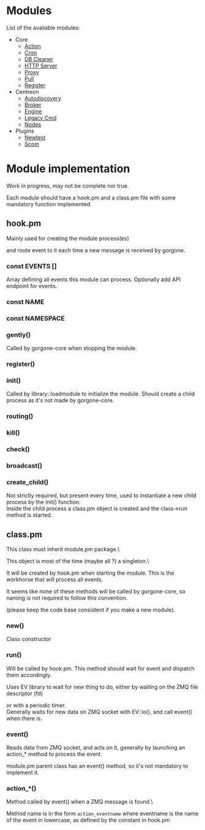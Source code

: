 # Modules

List of the available modules:

* Core
  * [Action](../docs/modules/core/action.md)
  * [Cron](../docs/modules/core/cron.md)
  * [DB Cleaner](../docs/modules/core/dbcleaner.md)
  * [HTTP Server](../docs/modules/core/httpserver.md)
  * [Proxy](../docs/modules/core/proxy.md)
  * [Pull](../docs/modules/core/pull.md)
  * [Register](../docs/modules/core/register.md)
* Centreon
  * [Autodiscovery](../docs/modules/centreon/autodiscovery.md)
  * [Broker](../docs/modules/centreon/statistics.md)
  * [Engine](../docs/modules/centreon/engine.md)
  * [Legacy Cmd](../docs/modules/centreon/legacycmd.md)
  * [Nodes](../docs/modules/centreon/nodes.md)
* Plugins
  * [Newtest](../docs/modules/plugins/newtest.md)
  * [Scom](../docs/modules/plugins/scom.md)

# Module implementation
Work in progress, may not be complete nor true.


Each module should have a hook.pm and a class.pm file with some mandatory function implemented.

## hook.pm
Mainly used for creating the module process(es)

and route event to it each time a new message is received by gorgone.


### const EVENTS []
Array defining all events this module can process. Optionally add API endpoint for events.

### const NAME
### const NAMESPACE


### gently()
Called by gorgone-core when stopping the module.
### register()
### init()
Called by library::loadmodule to initialize the module. Should create a child process as it's not made by gorgone-core.

### routing()
### kill()
### check()
### broadcast()
### create_child()
Not strictly required, but present every time, used to instantiate a new child process by the init() function.\
Inside the child process a class.pm object is created and the class->run method is started. 

## class.pm
This class must inherit module.pm package.\

This object is most of the time (maybe all ?) a singleton.\

It will be created by hook.pm when starting the module.
This is the workhorse that will process all events.


It seems like none of these methods will be called by gorgone-core, so naming is not required to follow this convention.

(please keep the code base consistent if you make a new module).
### new()
Class constructor

### run()
Will be called by hook.pm. This method should wait for event and dispatch them accordingly.

Uses EV library to wait for new thing to do, either by waiting on the ZMQ file descriptor (fd)

or with a periodic timer.\
Generally waits for new data on ZMQ socket with EV::io(), and call event() when there is.


### event()
Reads data from ZMQ socket, and acts on it, generally by launching an action_* method to process the event.

module.pm parent class has an event() method, so it's not mandatory to implement it. 

### action_*()
Method called by event() when a ZMQ message is found.\

Method name is in the form `action_eventname` where eventname is the name of the event in lowercase, as defined by the constant in hook.pm  